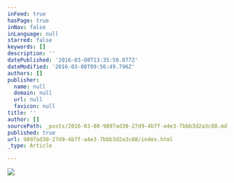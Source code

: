 ```yaml
---
inFeed: true
hasPage: true
inNav: false
inLanguage: null
starred: false
keywords: []
description: ''
datePublished: '2016-03-08T13:35:50.077Z'
dateModified: '2016-03-08T09:56:49.796Z'
authors: []
publisher:
  name: null
  domain: null
  url: null
  favicon: null
title: ''
author: []
sourcePath: _posts/2016-03-08-9897ad30-27d9-4b7f-a4e3-7bbb3d2a3c88.md
published: true
url: 9897ad30-27d9-4b7f-a4e3-7bbb3d2a3c88/index.html
_type: Article

---
```

![](https://the-grid-user-content.s3-us-west-2.amazonaws.com/2835798c-2d5e-4614-a96d-39041eb03b4a.png)